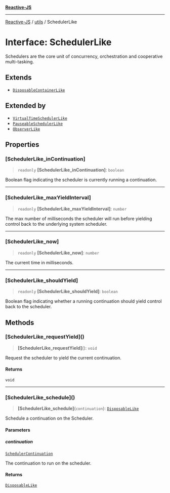 [**Reactive-JS**](../../README.md)

***

[Reactive-JS](../../README.md) / [utils](../README.md) / SchedulerLike

# Interface: SchedulerLike

Schedulers are the core unit of concurrency, orchestration and
cooperative multi-tasking.

## Extends

- [`DisposableContainerLike`](DisposableContainerLike.md)

## Extended by

- [`VirtualTimeSchedulerLike`](VirtualTimeSchedulerLike.md)
- [`PauseableSchedulerLike`](PauseableSchedulerLike.md)
- [`ObserverLike`](ObserverLike.md)

## Properties

### \[SchedulerLike\_inContinuation\]

> `readonly` **\[SchedulerLike\_inContinuation\]**: `boolean`

Boolean flag indicating the scheduler is currently
running a continuation.

***

### \[SchedulerLike\_maxYieldInterval\]

> `readonly` **\[SchedulerLike\_maxYieldInterval\]**: `number`

The max number of milliseconds the scheduler will run
before yielding control back to the underlying system scheduler.

***

### \[SchedulerLike\_now\]

> `readonly` **\[SchedulerLike\_now\]**: `number`

The current time in milliseconds.

***

### \[SchedulerLike\_shouldYield\]

> `readonly` **\[SchedulerLike\_shouldYield\]**: `boolean`

Boolean flag indicating whether a running continuation
should yield control back to the scheduler.

## Methods

### \[SchedulerLike\_requestYield\]()

> **\[SchedulerLike\_requestYield\]**(): `void`

Request the scheduler to yield the current continuation.

#### Returns

`void`

***

### \[SchedulerLike\_schedule\]()

> **\[SchedulerLike\_schedule\]**(`continuation`): [`DisposableLike`](DisposableLike.md)

Schedule a continuation on the Scheduler.

#### Parameters

##### continuation

[`SchedulerContinuation`](../type-aliases/SchedulerContinuation.md)

The continuation to run on the scheduler.

#### Returns

[`DisposableLike`](DisposableLike.md)
